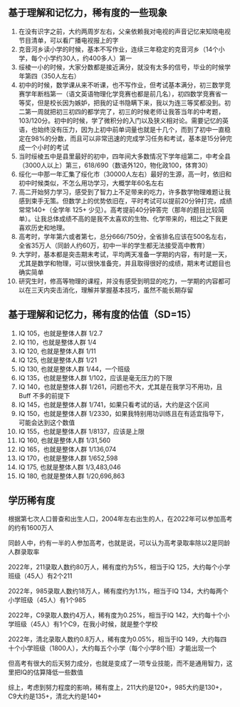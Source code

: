 ## 基于理解和记忆力，稀有度的一些现象

1. 在没有识字之前，大约两周岁左右，父亲依赖我对电视的声音记忆来知晓电视节目清单，可以看广播电视报上的字
1. 克音河乡读小学的时候，基本不写作业，连续三年稳定的克音河乡（14个小学，每个小学约30人，约400多人）第一
1. 绥棱一小的时候，大家分数都是接近满分，就没有太多的信号，毕业的时候学年第四（350人左右）
1. 初中的时候，数学课从来不听课，也不写作业，但考试基本满分，初三数学竞赛学年断档第一（语文英语物理化学竞赛也都是前几名），初四数学竞赛省一等奖，但是校长因为嫉妒，把我的证书隐瞒下来，我以为连三等奖都没到。初二第一周就把初三初四的都学完了，初三的时候老师让我答当年的中考题，103/120分。初中的时候，学了微积分的入门以及狭义相对论。需要记忆的英语，也始终没有压力，因为上初中前单词量也就是十几个，而到了初中一直稳定在98%的分数，而且可以非常迅速的完成学习任务和考试，基本是15分钟完成一个小时的考试
1. 当时绥棱五中是县里最好的初中，四年间大多数情况下学年组第二，中考全县（3000人以上）第三，618/690（数语外120，物化政100，体育30）
1. 绥化一中那一年汇集了绥化市（30000人左右）最好的生源，高一时，依旧和初中时候类似，不怎么用功学习，大概学年60名左右
1. 高二开始努力学习，感受到了智力上不足带来的吃力，许多数学物理难题让我感到束手无策。但数学上的优势依旧在，平时考试可以提前20分钟打完，成绩常常140+（全学年 125+ 少见）。高考提前40分钟答完（那年的题目比较简单）。让我总体成绩不高的是我不太喜欢的生物、化学带来的，相比之下我更喜欢历史和地理。
1. 高考时，学年第六或者第七，总分666/750分，全省排名应该在500名左右，全省35万人（同龄人约60万，初中一半的学生都无法接受高中教育）
1. 大学时，基本都是突击期末考试，平均两天准备一学期的内容，有时是一天，尤其是数学和物理，可以很快准备完，并且取得很好的成绩，期末考试题目也确实简单
1. 研究生时，修高等物理的课程，并没有感受到明显的吃力，一学期的内容都可以在三天内突击消化，理解并掌握基本技巧，虽然不能长期存留

## 基于理解和记忆力，稀有度的估值（SD=15）

1. IQ 105，也就是整体人群 1/2.7
1. IQ 110，也就是整体人群 1/4
1. IQ 120, 也就是整体人群 1/11
1. IQ 125, 也就是整体人群 1/21
1. IQ 130, 也就是整体人群 1/44，一个班级
1. IQ 135，也就是整体人群 1/102，应该是毫无压力的下限
1. IQ 140，也就是整体人群 1/261，问题也不大，尤其是在我学习不用功，且 Buff 不多的前提下
1. IQ 145，也就是整体人群 1/741，如果只看考试的话，大约是这个区间
1. IQ 150，也就是整体人群 1/2330，如果我特别用功训练且在有适宜指导下，可能会达到这个数值
1. IQ 155，也就是整体人群 1/8137，应该是上限
1. IQ 160, 也就是整体人群 1/31,560
1. IQ 165，也就是整体人群 1/136,074
1. IQ 170，也就是整体人群 1/652,598
1. IQ 175, 也就是整体人群 1/3,483,046
1. IQ 180, 也就是整体人群 1/20,696,863

## 学历稀有度

根据第七次人口普查和出生人口，2004年左右出生的人，在2022年可以参加高考的约有1600万人

同龄人中，约有一半的人参加高考，也就是说，可以认为高考录取率除以2是同龄人群录取率

2022年，211录取人数约80万人，稀有度约为5%，相当于IQ 125，大约每个小学班级（45人）有2个211

2022年，985录取人数约18万人，稀有度约为1.1%，相当于IQ 134，大约每两个小学班级（45人）有1个985

2022年，C9录取人数约4万人，稀有度为0.25%，相当于IQ 142，大约每十个小学班级（45人）有1个C9，在我小时候，就是整个学校

2022年，清北录取人数约0.8万人，稀有度为0.05%，相当于IQ 149，大约每四十个小学班级（1800人），大约每五个小学（每个小学8个班）才能出现一个

但高考有很大的后天努力成分，也就是变成了一项专业技能，而不是通用智力，这里把IQ的估算降低一些数值

综上，考虑到努力程度的影响，稀有度上，211大约是120+，985大约是130+，C9大约是135+，清北大约是140+